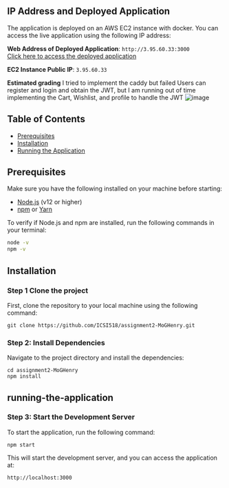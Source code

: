 ## IP Address and Deployed Application
The application is deployed on an AWS EC2 instance with docker. You can access the live application using the following IP address:

**Web Address of Deployed Application**: `http://3.95.60.33:3000`  
[Click here to access the deployed application](http://3.95.60.33:3000)

**EC2 Instance Public IP**: `3.95.60.33`

**Estimated grading**
I tried to implement the caddy but failed
Users can register and login and obtain the JWT, but I am running out of time implementing the Cart, Wishlist, and profile to handle the JWT
![image](https://github.com/user-attachments/assets/2d8ec3c9-ee62-4015-8026-2901ede423a2)


## Table of Contents
- [Prerequisites](#prerequisites)
- [Installation](#installation)
- [Running the Application](#running-the-application)

## Prerequisites

Make sure you have the following installed on your machine before starting:
- [Node.js](https://nodejs.org/) (v12 or higher)
- [npm](https://www.npmjs.com/) or [Yarn](https://yarnpkg.com/)

To verify if Node.js and npm are installed, run the following commands in your terminal:
```bash
node -v
npm -v
```

## Installation

### Step 1 Clone the project
First, clone the repository to your local machine using the following command:
```
git clone https://github.com/ICSI518/assignment2-MoGHenry.git
```

### Step 2: Install Dependencies
Navigate to the project directory and install the dependencies:
```
cd assignment2-MoGHenry
npm install
```

## running-the-application
### Step 3: Start the Development Server
To start the application, run the following command:
```
npm start
```

This will start the development server, and you can access the application at:

`http://localhost:3000`
